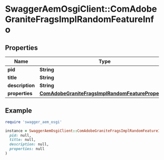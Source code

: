 # SwaggerAemOsgiClient::ComAdobeGraniteFragsImplRandomFeatureInfo

## Properties

| Name | Type | Description | Notes |
| ---- | ---- | ----------- | ----- |
| **pid** | **String** |  | [optional] |
| **title** | **String** |  | [optional] |
| **description** | **String** |  | [optional] |
| **properties** | [**ComAdobeGraniteFragsImplRandomFeatureProperties**](ComAdobeGraniteFragsImplRandomFeatureProperties.md) |  | [optional] |

## Example

```ruby
require 'swagger_aem_osgi'

instance = SwaggerAemOsgiClient::ComAdobeGraniteFragsImplRandomFeatureInfo.new(
  pid: null,
  title: null,
  description: null,
  properties: null
)
```

